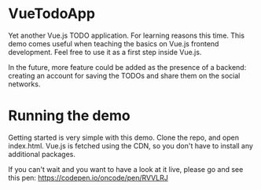 # VueTodoApp
Yet another Vue.js TODO application. For learning reasons this time. This demo comes useful when teaching the basics on Vue.js frontend development.
Feel free to use it as a first step inside Vue.js.

In the future, more feature could be added as the presence of a backend: creating an account for saving the TODOs and share them on the social networks.

# Running the demo
Getting started is very simple with this demo. Clone the repo, and open index.html.
Vue.js is fetched using the CDN, so you don't have to install any additional packages.

If you can't wait and you want to have a look at it live, please go and see this pen: https://codepen.io/oncode/pen/RVVLRJ
